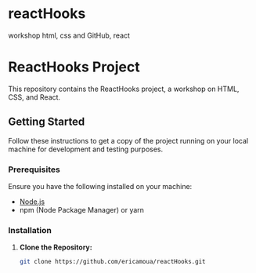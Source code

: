 # reactHooks
workshop html, css and GitHub, react

# ReactHooks Project

This repository contains the ReactHooks project, a workshop on HTML, CSS, and React.

## Getting Started

Follow these instructions to get a copy of the project running on your local machine for development and testing purposes.

### Prerequisites

Ensure you have the following installed on your machine:
- [Node.js](https://nodejs.org/)
- npm (Node Package Manager) or yarn

### Installation

1. **Clone the Repository:**
   ```bash
   git clone https://github.com/ericamoua/reactHooks.git
